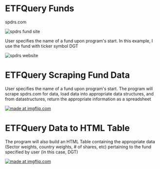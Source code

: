 # ETFQuery Funds
spdrs.com

![spdrs fund site](https://user-images.githubusercontent.com/14288932/26971991-aef49676-4cdd-11e7-9a76-1d59e4befa11.png)

User specifies the name of a fund upon program's start. In this example, I use the fund with ticker symbol DGT

![spdrs website](https://user-images.githubusercontent.com/14288932/26971856-0f63e59e-4cdd-11e7-9d6b-775ff659f9cb.png)


# ETFQuery Scraping Fund Data
User specifies the name of a fund upon program's start. The program will scrape spdrs.com for data, load data into appropriate data structures, and from datastructures, return the appropriate information as a spreadsheet

<a href="https://imgflip.com/gif/1ql5ts"><img src="https://i.imgflip.com/1ql5ts.gif" title="made at imgflip.com"/></a>


# ETFQuery Data to HTML Table
The program will also build an HTML Table containing the appropriate data (Sector weights, country weights, # of shares, etc) pertaining to the fund specified by user (in this case, DGT)

<a href="https://imgflip.com/gif/1ql6pd"><img src="https://i.imgflip.com/1ql6pd.gif" title="made at imgflip.com"/></a>
